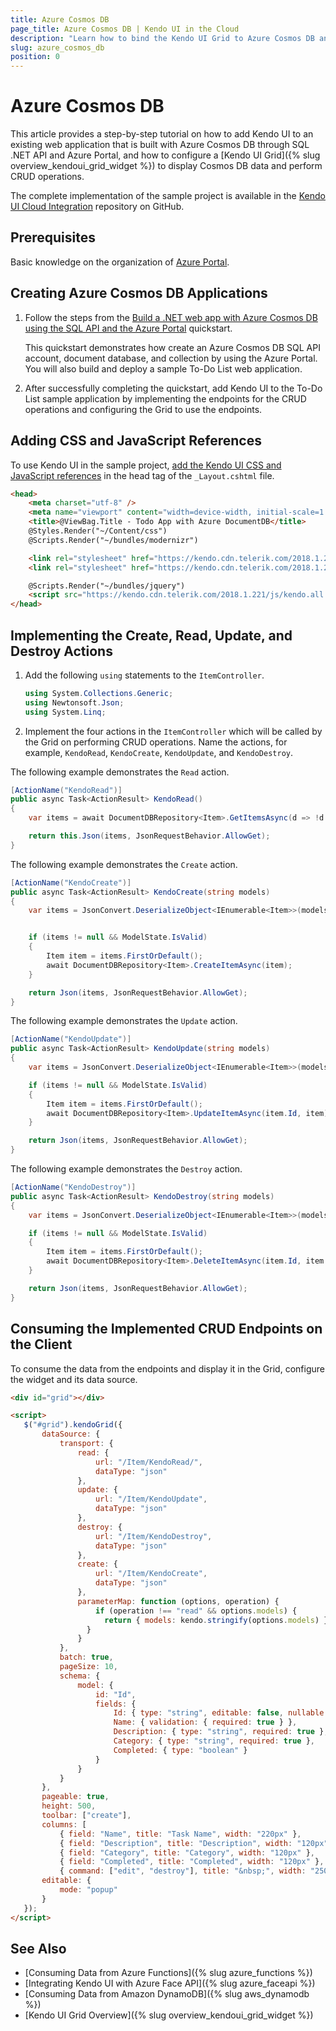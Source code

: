 ```yaml
---
title: Azure Cosmos DB
page_title: Azure Cosmos DB | Kendo UI in the Cloud
description: "Learn how to bind the Kendo UI Grid to Azure Cosmos DB and perform CRUD operations."
slug: azure_cosmos_db
position: 0
---
```


# Azure Cosmos DB

This article provides a step-by-step tutorial on how to add Kendo UI to an existing web application that is built with Azure Cosmos DB through SQL .NET API and Azure Portal, and how to configure a [Kendo UI Grid]({% slug overview_kendoui_grid_widget %}) to display Cosmos DB data and perform CRUD operations.

The complete implementation of the sample project is available in the [Kendo UI Cloud Integration](https://github.com/telerik/kendo-cloud-integration/tree/master/AzureCosmosDB) repository on GitHub.

## Prerequisites

Basic knowledge on the organization of [Azure Portal]( https://docs.microsoft.com/en-us/azure/azure-portal/).

## Creating Azure Cosmos DB Applications

1. Follow the steps from the [Build a .NET web app with Azure Cosmos DB using the SQL API and the Azure Portal](https://docs.microsoft.com/en-us/azure/cosmos-db/create-sql-api-dotnet) quickstart.

    This quickstart demonstrates how create an Azure Cosmos DB SQL API account, document database, and collection by using the Azure Portal. You will also build and deploy a sample To-Do List web application.

1. After successfully completing the quickstart, add Kendo UI to the To-Do List sample application by implementing the endpoints for the CRUD operations and configuring the Grid to use the endpoints.

## Adding CSS and JavaScript References

To use Kendo UI in the sample project, [add the Kendo UI CSS and JavaScript references](https://docs.telerik.com/kendo-ui/intro/installation/getting-started#add-css-and-javascript-references) in the head tag of the `_Layout.cshtml` file.

```HTML
<head>
    <meta charset="utf-8" />
    <meta name="viewport" content="width=device-width, initial-scale=1.0">
    <title>@ViewBag.Title - Todo App with Azure DocumentDB</title>
    @Styles.Render("~/Content/css")
    @Scripts.Render("~/bundles/modernizr")

    <link rel="stylesheet" href="https://kendo.cdn.telerik.com/2018.1.221/styles/kendo.common.min.css" />
    <link rel="stylesheet" href="https://kendo.cdn.telerik.com/2018.1.221/styles/kendo.default.min.css" />

    @Scripts.Render("~/bundles/jquery")
    <script src="https://kendo.cdn.telerik.com/2018.1.221/js/kendo.all.min.js"></script>
</head>
```

## Implementing the Create, Read, Update, and Destroy Actions

1. Add the following `using` statements to the `ItemController`.

    ```C#
    using System.Collections.Generic;
    using Newtonsoft.Json;
    using System.Linq;
    ```

1. Implement the four actions in the `ItemController` which will be called by the Grid on performing CRUD operations. Name the actions, for example, `KendoRead`, `KendoCreate`, `KendoUpdate`, and `KendoDestroy`.

The following example demonstrates the `Read` action.

```C#
[ActionName("KendoRead")]
public async Task<ActionResult> KendoRead()
{
    var items = await DocumentDBRepository<Item>.GetItemsAsync(d => !d.Completed);

    return this.Json(items, JsonRequestBehavior.AllowGet);
}
```

The following example demonstrates the `Create` action.

```C#
[ActionName("KendoCreate")]
public async Task<ActionResult> KendoCreate(string models)
{
    var items = JsonConvert.DeserializeObject<IEnumerable<Item>>(models);


    if (items != null && ModelState.IsValid)
    {
        Item item = items.FirstOrDefault();
        await DocumentDBRepository<Item>.CreateItemAsync(item);
    }

    return Json(items, JsonRequestBehavior.AllowGet);
}
```

The following example demonstrates the `Update` action.

```C#
[ActionName("KendoUpdate")]
public async Task<ActionResult> KendoUpdate(string models)
{
    var items = JsonConvert.DeserializeObject<IEnumerable<Item>>(models);

    if (items != null && ModelState.IsValid)
    {
        Item item = items.FirstOrDefault();
        await DocumentDBRepository<Item>.UpdateItemAsync(item.Id, item);
    }

    return Json(items, JsonRequestBehavior.AllowGet);
}
```

The following example demonstrates the `Destroy` action.

```C#
[ActionName("KendoDestroy")]
public async Task<ActionResult> KendoDestroy(string models)
{
    var items = JsonConvert.DeserializeObject<IEnumerable<Item>>(models);

    if (items != null && ModelState.IsValid)
    {
        Item item = items.FirstOrDefault();
        await DocumentDBRepository<Item>.DeleteItemAsync(item.Id, item.Category);
    }

    return Json(items, JsonRequestBehavior.AllowGet);
}
```

## Consuming the Implemented CRUD Endpoints on the Client

To consume the data from the endpoints and display it in the Grid, configure the widget and its data source.

```HTML
<div id="grid"></div>

<script>
   $("#grid").kendoGrid({
       dataSource: {
           transport: {
               read: {
                   url: "/Item/KendoRead/",
                   dataType: "json"
               },
               update: {
                   url: "/Item/KendoUpdate",
                   dataType: "json"
               },
               destroy: {
                   url: "/Item/KendoDestroy",
                   dataType: "json"
               },
               create: {
                   url: "/Item/KendoCreate",
                   dataType: "json"
               },
               parameterMap: function (options, operation) {
                   if (operation !== "read" && options.models) {
                     return { models: kendo.stringify(options.models) };
                 }
               }
           },
           batch: true,
           pageSize: 10,
           schema: {
               model: {
                   id: "Id",
                   fields: {
                       Id: { type: "string", editable: false, nullable: true },
                       Name: { validation: { required: true } },
                       Description: { type: "string", required: true },
                       Category: { type: "string", required: true },
                       Completed: { type: "boolean" }
                   }
               }
           }
       },
       pageable: true,
       height: 500,
       toolbar: ["create"],
       columns: [
           { field: "Name", title: "Task Name", width: "220px" },
           { field: "Description", title: "Description", width: "120px" },
           { field: "Category", title: "Category", width: "120px" },
           { field: "Completed", title: "Completed", width: "120px" },
           { command: ["edit", "destroy"], title: "&nbsp;", width: "250px" }],
       editable: {
           mode: "popup"
       }
   });
</script>
```

## See Also

* [Consuming Data from Azure Functions]({% slug azure_functions %})
* [Integrating Kendo UI with Azure Face API]({% slug azure_faceapi %})
* [Consuming Data from Amazon DynamoDB]({% slug aws_dynamodb %})
* [Kendo UI Grid Overview]({% slug overview_kendoui_grid_widget %})
